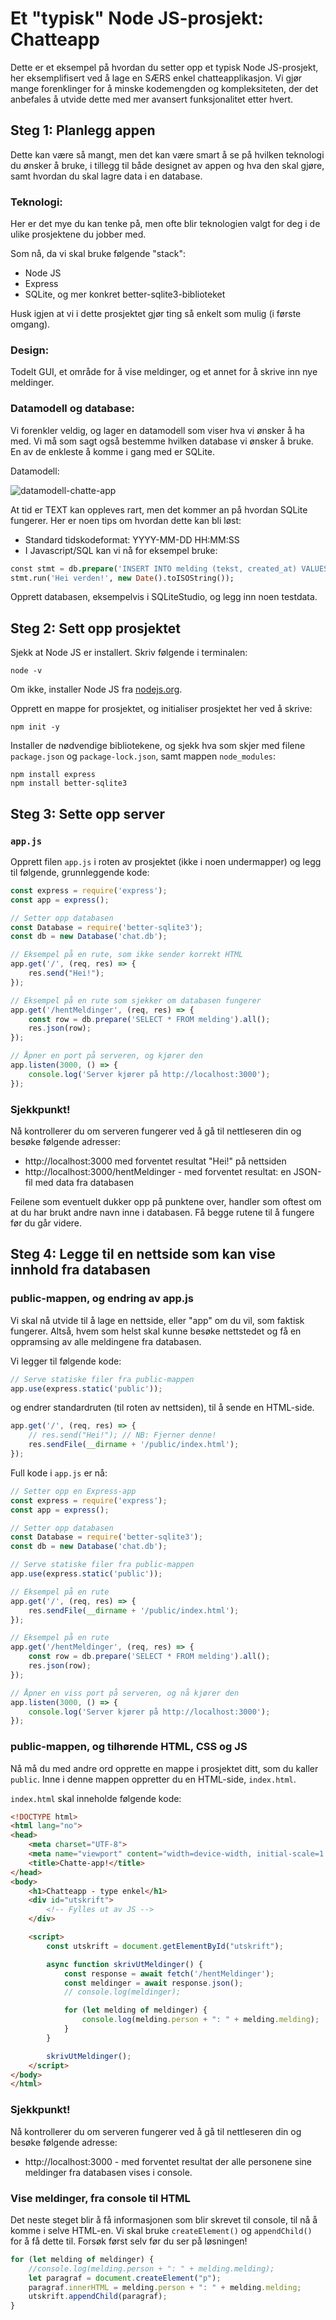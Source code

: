 # Et "typisk" Node JS-prosjekt: Chatteapp
Dette er et eksempel på hvordan du setter opp et typisk Node JS-prosjekt, her eksemplifisert ved å lage en
SÆRS enkel chatteapplikasjon. Vi gjør mange forenklinger for å minske kodemengden og kompleksiteten, der
det anbefales å utvide dette med mer avansert funksjonalitet etter hvert.

## Steg 1: Planlegg appen
Dette kan være så mangt, men det kan være smart å se på hvilken teknologi du ønsker å bruke, i tillegg til
både designet av appen og hva den skal gjøre, samt hvordan du skal lagre data i en database.

### Teknologi:
Her er det mye du kan tenke på, men ofte blir teknologien valgt for deg i de ulike prosjektene du jobber med.

Som nå, da vi skal bruke følgende "stack":
- Node JS
- Express
- SQLite, og mer konkret better-sqlite3-biblioteket

Husk igjen at vi i dette prosjektet gjør ting så enkelt som mulig (i første omgang).

### Design:
Todelt GUI, et område for å vise meldinger, og et annet for å skrive inn nye meldinger.

### Datamodell og database:
Vi forenkler veldig, og lager en datamodell som viser hva vi ønsker å ha med. Vi må som sagt også bestemme hvilken database vi ønsker å bruke. En av de enkleste å komme i gang med er SQLite.

Datamodell:

![datamodell-chatte-app](../bilder/er-modell-chatapp-enkel.png)

At tid er TEXT kan oppleves rart, men det kommer an på hvordan SQLite fungerer. Her er noen tips om hvordan dette kan bli løst:
- Standard tidskodeformat: YYYY-MM-DD HH:MM:SS
- I Javascript/SQL kan vi nå for eksempel bruke: 
```sql
const stmt = db.prepare('INSERT INTO melding (tekst, created_at) VALUES (?, ?)');
stmt.run('Hei verden!', new Date().toISOString());
```

Opprett databasen, eksempelvis i SQLiteStudio, og legg inn noen testdata.

## Steg 2: Sett opp prosjektet
Sjekk at Node JS er installert. Skriv følgende i terminalen:
```
node -v
```

Om ikke, installer Node JS fra [nodejs.org](https://nodejs.org).

Opprett en mappe for prosjektet, og initialiser prosjektet her ved å skrive:
```
npm init -y
```

Installer de nødvendige bibliotekene, og sjekk hva som skjer med filene `package.json` 
og `package-lock.json`, samt mappen `node_modules`:
```
npm install express
npm install better-sqlite3
```

## Steg 3: Sette opp server

### `app.js`

Opprett filen `app.js` i roten av prosjektet (ikke i noen undermapper) og legg til 
følgende, grunnleggende kode:

```js
const express = require('express');
const app = express();

// Setter opp databasen
const Database = require('better-sqlite3');
const db = new Database('chat.db');

// Eksempel på en rute, som ikke sender korrekt HTML
app.get('/', (req, res) => {
    res.send("Hei!");
});

// Eksempel på en rute som sjekker om databasen fungerer
app.get('/hentMeldinger', (req, res) => {
    const row = db.prepare('SELECT * FROM melding').all();
    res.json(row);
});

// Åpner en port på serveren, og kjører den
app.listen(3000, () => {
    console.log('Server kjører på http://localhost:3000');
});

```

### Sjekkpunkt!

Nå kontrollerer du om serveren fungerer ved å gå til nettleseren din og besøke følgende adresser:
- http://localhost:3000 med forventet resultat "Hei!" på nettsiden
- http://localhost:3000/hentMeldinger - med forventet resultat: en JSON-fil med data fra databasen

Feilene som eventuelt dukker opp på punktene over, handler som oftest om at du har brukt andre navn inne i databasen. 
Få begge rutene til å fungere før du går videre.

## Steg 4: Legge til en nettside som kan vise innhold fra databasen

### public-mappen, og endring av app.js

Vi skal nå utvide til å lage en nettside, eller "app" om du vil, som faktisk fungerer.
Altså, hvem som helst skal kunne besøke nettstedet og få en oppramsing av alle 
meldingene fra databasen.

Vi legger til følgende kode:
```js
// Serve statiske filer fra public-mappen
app.use(express.static('public'));
```

og endrer standardruten (til roten av nettsiden), til å sende en HTML-side.

```js
app.get('/', (req, res) => {
    // res.send("Hei!"); // NB: Fjerner denne!
    res.sendFile(__dirname + '/public/index.html');
});
```

Full kode i `app.js` er nå:

```js
// Setter opp en Express-app
const express = require('express');
const app = express();

// Setter opp databasen
const Database = require('better-sqlite3');
const db = new Database('chat.db');

// Serve statiske filer fra public-mappen
app.use(express.static('public'));

// Eksempel på en rute
app.get('/', (req, res) => {
    res.sendFile(__dirname + '/public/index.html');
});

// Eksempel på en rute
app.get('/hentMeldinger', (req, res) => {
    const row = db.prepare('SELECT * FROM melding').all();
    res.json(row);
});

// Åpner en viss port på serveren, og nå kjører den
app.listen(3000, () => {
    console.log('Server kjører på http://localhost:3000');
});
```
### public-mappen, og tilhørende HTML, CSS og JS

Nå må du med andre ord opprette en mappe i prosjektet ditt, som du kaller `public`. 
Inne i denne mappen oppretter du en HTML-side, `index.html`.

`index.html` skal inneholde følgende kode:

```html
<!DOCTYPE html>
<html lang="no">
<head>
    <meta charset="UTF-8">
    <meta name="viewport" content="width=device-width, initial-scale=1.0">
    <title>Chatte-app!</title>
</head>
<body>
    <h1>Chatteapp - type enkel</h1>
    <div id="utskrift">
        <!-- Fylles ut av JS -->
    </div>

    <script>
        const utskrift = document.getElementById("utskrift");

        async function skrivUtMeldinger() {    
            const response = await fetch('/hentMeldinger');
            const meldinger = await response.json();
            // console.log(meldinger);

            for (let melding of meldinger) {
                console.log(melding.person + ": " + melding.melding);
            }
        }

        skrivUtMeldinger();
    </script>
</body>
</html>
```
### Sjekkpunkt!

Nå kontrollerer du om serveren fungerer ved å gå til nettleseren din og besøke følgende adresse:
- http://localhost:3000 - med forventet resultat der alle personene sine meldinger fra 
databasen vises i console.

### Vise meldinger, fra console til HTML

Det neste steget blir å få informasjonen som blir skrevet til console, til nå å komme
i selve HTML-en. Vi skal bruke `createElement()` og `appendChild()` for å få dette til. Forsøk
først selv før du ser på løsningen!

```js
for (let melding of meldinger) {
    //console.log(melding.person + ": " + melding.melding);
    let paragraf = document.createElement("p");
    paragraf.innerHTML = melding.person + ": " + melding.melding;
    utskrift.appendChild(paragraf);
}
```
